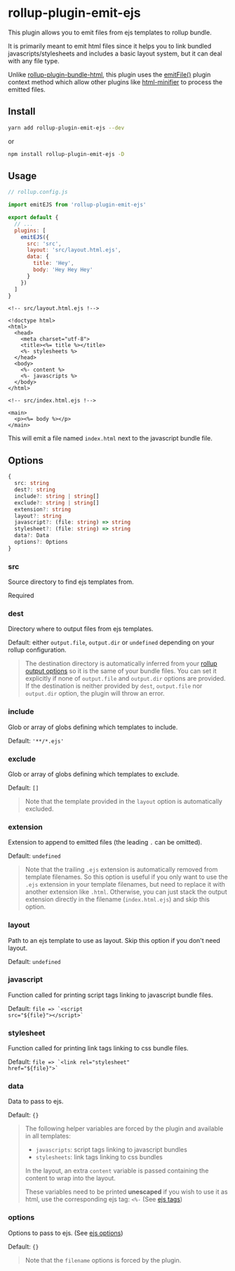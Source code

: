 # rollup-plugin-emit-ejs

This plugin allows you to emit files from ejs templates to rollup bundle.

It is primarily meant to emit html files since it helps you to link bundled javascripts/stylesheets and includes a basic layout system, but it can deal with any file type.

Unlike [rollup-plugin-bundle-html](https://github.com/haifeng2013/rollup-plugin-bundle-html), this plugin uses the [emitFile()](https://rollupjs.org/guide/en/#thisemitfileemittedfile-emittedchunk--emittedasset--string) plugin context method which allow other plugins like [html-minifier](https://github.com/juliendargelos/rollup-plugin-html-minifier) to process the emitted files.

## Install

```bash
yarn add rollup-plugin-emit-ejs --dev
```

or

```bash
npm install rollup-plugin-emit-ejs -D
```

## Usage

```javascript
// rollup.config.js

import emitEJS from 'rollup-plugin-emit-ejs'

export default {
  // ...
  plugins: [
    emitEJS({
      src: 'src',
      layout: 'src/layout.html.ejs',
      data: {
        title: 'Hey',
        body: 'Hey Hey Hey'
      }
    })
  ]
}
```

```ejs
<!-- src/layout.html.ejs !-->

<!doctype html>
<html>
  <head>
    <meta charset="utf-8">
    <title><%= title %></title>
    <%- stylesheets %>
  </head>
  <body>
    <%- content %>
    <%- javascripts %>
  </body>
</html>
```

```ejs
<!-- src/index.html.ejs !-->

<main>
  <p><%= body %></p>
</main>
```

This will emit a file named `index.html` next to the javascript bundle file.

## Options

```typescript
{
  src: string
  dest?: string
  include?: string | string[]
  exclude?: string | string[]
  extension?: string
  layout?: string
  javascript?: (file: string) => string
  stylesheet?: (file: string) => string
  data?: Data
  options?: Options
}
```

### src

Source directory to find ejs templates from.

Required

### dest

Directory where to output files from ejs templates.

Default: either `output.file`, `output.dir` or `undefined` depending on your rollup configuration.

> The destination directory is automatically inferred from your [rollup output options](https://rollupjs.org/guide/en/#outputdir) so it is the same of your bundle files. You can set it explicitly if none of `output.file`  and `output.dir` options are provided.
> If the destination is neither provided by `dest`, `output.file` nor `output.dir` option, the plugin will throw an error.

### include

Glob or array of globs defining which templates to include.

Default: `'**/*.ejs'`
  
### exclude

Glob or array of globs defining which templates to exclude.

Default: `[]`

> Note that the template provided in the `layout` option is automatically excluded.

### extension

Extension to append to emitted files (the leading `.` can be omitted).

Default: `undefined`

> Note that the trailing `.ejs` extension is automatically removed from template filenames. So this option is useful if you only want to use the `.ejs` extension in your template filenames, but need to replace it with another extension like `.html`. Otherwise, you can just stack the output extension directly in the filename (`index.html.ejs`) and skip this option.

### layout

Path to an ejs template to use as layout. Skip this option if you don't need layout.

Default: `undefined`

### javascript

Function called for printing script tags linking to javascript bundle files.

Default: <code>file => &grave;&lt;script src="${file}"&gt;&lt;/script&gt;&grave;</code>

### stylesheet

Function called for printing link tags linking to css bundle files.

Default: <code>file => &grave;&lt;link rel="stylesheet" href="${file}"&gt;&grave;</code>

### data

Data to pass to ejs.

Default: `{}`

> The following helper variables are forced by the plugin and available in all templates:
> - `javascripts`: script tags linking to javascript bundles
> - `stylesheets`: link tags linking to css bundles
>
> In the layout, an extra `content` variable is passed containing the content to wrap into the layout.
>
> These variables need to be printed **unescaped** if you wish to use it as html, use the corresponding ejs tag: `<%-` (See [ejs tags](https://github.com/mde/ejs#tags))

### options

Options to pass to ejs. (See [ejs options](https://github.com/mde/ejs#options))

Default: `{}`

> Note that the `filename` options is forced by the plugin.
